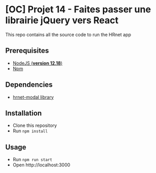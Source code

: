 # [OC] Projet 14 - Faites passer une librairie jQuery vers React

This repo contains all the source code to run the HRnet app

## Prerequisites

-   [NodeJS (**version 12.18**)](https://nodejs.org/en/)
-   [Npm](https://www.npmjs.com/)

## Dependencies

-   [hrnet-modal library](https://github.com/LaurentHrt/hrnet-modal)

## Installation

-   Clone this repository
-   Run `npm install`

## Usage

-   Run `npm run start`
-   Open http://localhost:3000
